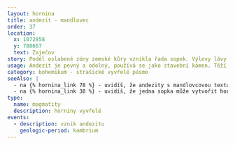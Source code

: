 ```yaml
---
layout: hornina
title: andezit - mandlovec
order: 37
location:
  x: 1072858
  y: 788667
  text: Zaječov
story: Podél oslabené zóny zemské kůry vznikla řada sopek. Výlevy lávy se střídaly s chrlením sopečného popela a bomb při erupcích. Některé lávy obsahovaly hodně vody a plynů. Když láva vystoupila blíže k zemskému povrchu, vodní pára a plyny v ní vytvořily bubliny. Když láva utuhla, byla v ní spousta dutin. Později byly dutiny vyplněny druhotnými minerály.
usage: Andezit je pevný a odolný, používá se jako stavební kámen. Těží se v lomu, drtí se na menší kousky, které se pak třídí podle velikosti. Přidává se do betonových a asfaltových směsí pro stavební účely.
category: bohemikum - strašické vyvřelé pásmo
seeAlso: |
  - na {% hornina_link 78 %} - uvidíš, že andezity s mandlovcovou texturou vznikaly i mnohem později
  - na {% hornina_link 38 %} - uvidíš, že jedna sopka může vytvořit horniny s rozdílnými texturami
type:
  name: magmatity
  description: horniny vyvřelé
events:
  - description: vznik andezitu
    geologic-period: kambrium
---
```



